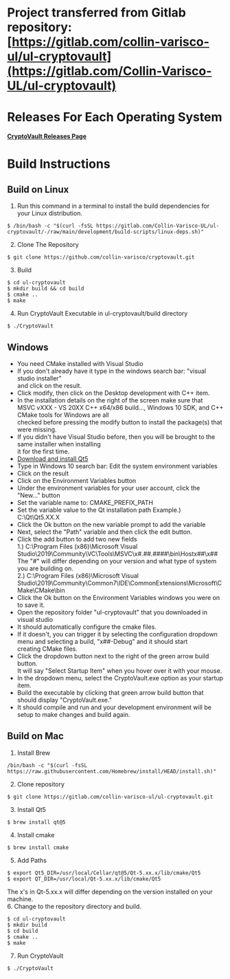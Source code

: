# Project transferred from Gitlab repository: [https://gitlab.com/collin-varisco-ul/ul-cryptovault](https://gitlab.com/Collin-Varisco-UL/ul-cryptovault)
# Releases For Each Operating System
**[CryptoVault Releases Page](https://gitlab.com/Collin-Varisco-UL/ul-cryptovault/-/releases)**

# **Build Instructions**
## **Build on Linux**
1. Run this command in a terminal to install the build dependencies for your Linux distribution.
```
$ /bin/bash -c "$(curl -fsSL https://gitlab.com/Collin-Varisco-UL/ul-cryptovault/-/raw/main/development/build-scripts/linux-deps.sh)"
```
2. Clone The Repository
```
$ git clone https://github.com/collin-varisco/cryptovault.git
```
3. Build
```
$ cd ul-cryptovault
$ mkdir build && cd build 
$ cmake ..
$ make
```
4. Run CryptoVault Executable in ul-cryptovault/build directory
```
$ ./CryptoVault
```
## **Windows**
- You need CMake installed with Visual Studio
- If you don't already have it type in the windows search bar: "visual studio installer" \
  and click on the result.
- Click modify, then click on the Desktop development with C++ item.
- In the installation details on the right of the screen make sure that \
  MSVC vXXX - VS 20XX C++ x64/x86 build..., Windows 10 SDK, and C++ CMake tools for Windows are all \
  checked before pressing the modify button to install the package(s) that were missing.
- If you didn't have Visual Studio before, then you will be brought to the same installer when installing \
  it for the first time.
- [Download and install Qt5](https://www.qt.io/download-qt-installer)
- Type in Windows 10 search bar: Edit the system environment variables
- Click on the result
- Click on the Environment Variables button
- Under the environment variables for your user account, click the "New..." button
- Set the variable name to: CMAKE_PREFIX_PATH
- Set the variable value to the Qt installation path Example.) C:\Qt\Qt5.XX.X
- Click the Ok button on the new variable prompt to add the variable
- Next, select the "Path" variable and then click the edit button.
- Click the add button to add two new fields \
  1.) C:\Program Files (x86)\Microsoft Visual Studio\2019\Community\VC\Tools\MSVC\x#.##.####\bin\Hostx##\x## \
      The "#" will differ depending on your version and what type of system you are building on. \
  2.) C:\Program Files (x86)\Microsoft Visual Studio\2019\Community\Common7\IDE\CommonExtensions\Microsoft\CMake\CMake\bin 
- Click the Ok button on the Environment Variables windows you were on to save it.
- Open the repository folder "ul-cryptovault" that you downloaded in visual studio
- It should automatically configure the cmake files. 
- If it doesn't, you can trigger it by selecting the configuration dropdown menu and selecting a build, "x##-Debug" and it should start \
  creating CMake files. 
- Click the dropdown button next to the right of the green arrow build button. \
  It will say "Select Startup Item" when you hover over it with your mouse.
- In the dropdown menu, select the CryptoVault.exe option as your startup item.
- Build the executable by clicking that green arrow build button that should display "CryptoVault.exe."
- It should compile and run and your development environment will be setup to make changes and build again.


## **Build on Mac**
1. Install Brew
```
/bin/bash -c "$(curl -fsSL https://raw.githubusercontent.com/Homebrew/install/HEAD/install.sh)"
```
2. Clone repository
```
$ git clone https://gitlab.com/collin-varisco-ul/ul-cryptovault.git
```
3. Install Qt5
```
$ brew install qt@5
```
4. Install cmake
```
$ brew install cmake
```
5. Add Paths
```
$ export Qt5_DIR=/usr/local/Cellar/qt@5/Qt-5.xx.x/lib/cmake/Qt5
$ export QT_DIR=/usr/local/Qt-5.xx.x/lib/cmake/Qt5
```
The x's in Qt-5.xx.x will differ depending on the version installed on your machine. \
6. Change to the repository directory and build.
```
$ cd ul-cryptovault
$ mkdir build
$ cd build
$ cmake ..
$ make
```
7. Run CryptoVault
```
$ ./CryptoVault
```



